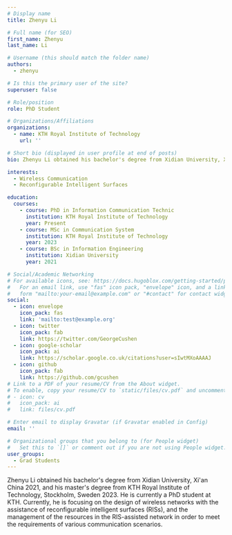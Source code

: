 ```yaml
---
# Display name
title: Zhenyu Li

# Full name (for SEO)
first_name: Zhenyu
last_name: Li

# Username (this should match the folder name)
authors:
  - zhenyu

# Is this the primary user of the site?
superuser: false

# Role/position
role: PhD Student

# Organizations/Affiliations
organizations:
  - name: KTH Royal Institute of Technology
    url: ''

# Short bio (displayed in user profile at end of posts)
bio: Zhenyu Li obtained his bachelor's degree from Xidian University, Xi'an China 2021, and his master's degree from KTH Royal Institute of Technology, Stockholm, Sweden 2023. He is currently a PhD student at KTH. Currently, he is focusing on the design of wireless networks with the assistance of reconfigurable intelligent surfaces (RISs), and the management of the resources in the RIS-assisted network in order to meet the requirements of various communication scenarios.

interests:
  - Wireless Communication
  - Reconfigurable Intelligent Surfaces

education:
  courses:
    - course: PhD in Information Communication Technic
      institution: KTH Royal Institute of Technology
      year: Present
    - course: MSc in Communication System
      institution: KTH Royal Institute of Technology
      year: 2023
    - course: BSc in Information Engineering
      institution: Xidian University
      year: 2021

# Social/Academic Networking
# For available icons, see: https://docs.hugoblox.com/getting-started/page-builder/#icons
#   For an email link, use "fas" icon pack, "envelope" icon, and a link in the
#   form "mailto:your-email@example.com" or "#contact" for contact widget.
social:
  - icon: envelope
    icon_pack: fas
    link: 'mailto:test@example.org'
  - icon: twitter
    icon_pack: fab
    link: https://twitter.com/GeorgeCushen
  - icon: google-scholar
    icon_pack: ai
    link: https://scholar.google.co.uk/citations?user=sIwtMXoAAAAJ
  - icon: github
    icon_pack: fab
    link: https://github.com/gcushen
# Link to a PDF of your resume/CV from the About widget.
# To enable, copy your resume/CV to `static/files/cv.pdf` and uncomment the lines below.
# - icon: cv
#   icon_pack: ai
#   link: files/cv.pdf

# Enter email to display Gravatar (if Gravatar enabled in Config)
email: ''

# Organizational groups that you belong to (for People widget)
#   Set this to `[]` or comment out if you are not using People widget.
user_groups:
  - Grad Students
---
```

Zhenyu Li obtained his bachelor's degree from Xidian University, Xi'an China 2021, and his master's degree from KTH Royal Institute of Technology, Stockholm, Sweden 2023. He is currently a PhD student at KTH. Currently, he is focusing on the design of wireless networks with the assistance of reconfigurable intelligent surfaces (RISs), and the management of the resources in the RIS-assisted network in order to meet the requirements of various communication scenarios.
